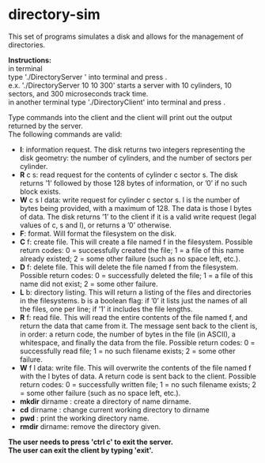 # directory-sim

This set of programs simulates a disk and allows for the management of directories. 

**Instructions:**  \
in terminal \
type './DirectoryServer <number of cylinders> <number of sectors> <track time in microseconds>' into terminal and press <enter>. \
e.x. './DirectoryServer 10 10 300' starts a server with 10 cylinders, 10 sectors, and 300 microseconds track time. \
in another terminal
type './DirectoryClient' into terminal and press <enter>. 

Type commands into the client and the client will print out the output returned by the server. \
The following commands are valid:
- **I**: information request. The disk returns two integers representing the disk geometry: the number of cylinders,
and the number of sectors per cylinder.
- **R** c s: read request for the contents of cylinder c sector s. The disk returns ’1’ followed by those 128 bytes of
information, or ’0’ if no such block exists. 
- **W** c s l data: write request for cylinder c sector s. l is the number of bytes being provided, with a maximum of 128. The data is those l bytes of data. The disk returns ’1’ to the client if it is a valid write request (legal values of c, s and l), or returns a ’0’ otherwise.
- **F**: format. Will format the filesystem on the disk.
- **C** f: create file. This will create a file named f in the filesystem. Possible return codes: 0 = successfully created the file; 1 = a file of this name already existed; 2 = some other failure (such as no space left, etc.).
- **D** f: delete file. This will delete the file named f from the filesystem. Possible return codes: 0 = successfully deleted the file; 1 = a file of this name did not exist; 2 = some other failure.
- **L** b: directory listing. This will return a listing of the files and directories in the filesystems. b is a boolean flag: if ’0’ it lists just the names of all the files, one per line; if ’1’ it includes the file lengths.
- **R** f: read file. This will read the entire contents of the file named f, and return the data that came from it. The message sent back to the client is, in order: a return code, the number of bytes in the file (in ASCII), a whitespace, and finally the data from the file. Possible return codes: 0 = successfully read file; 1 = no such filename exists; 2 = some other failure.
- **W** f l data: write file. This will overwrite the contents of the file named f with the l bytes of data. A return code is sent back to the client. Possible return codes: 0 = successfully written file; 1 = no such filename exists; 2 = some other failure (such as no space left, etc.).
- **mkdir** dirname : create a directory of name dirname.
- **cd** dirname : change current working directory to dirname
- **pwd** : print the working directory name.
- **rmdir** dirname: remove the directory given.

**The user needs to press 'ctrl c' to exit the server.** \
**The user can exit the client by typing 'exit'.**
